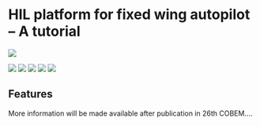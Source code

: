 # HIL platform for fixed wing autopilot – A tutorial

![](https://github.com/MouraWM/HIL-platform-fixed-wing-autopilot/images/wd.jpg)

![](https://img.shields.io/github/stars/MouraWM/HIL-platform-fixed-wing-autopilot.svg) ![](https://img.shields.io/github/forks/MouraWM/HIL-platform-fixed-wing-autopilot.svg) ![](https://https://img.shields.io/github/release/MouraWM/HIL-platform-fixed-wing-autopilot.svg) ![](https://img.shields.io/github/issues/MouraWM/HIL-platform-fixed-wing-autopilot.svg) ![](https://img.shields.io/github/bower/MouraWM/HIL-platform-fixed-wing-autopilot.svg)

## Features

More information will be made available after publication in 26th COBEM.…
